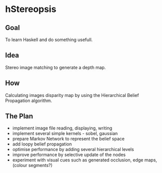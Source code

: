 hStereopsis
===========

Goal
----
To learn Haskell and do something usefull.

Idea
----
Stereo image matching to generate a depth map. 

How
---
Calculating images disparity map by using the Hierarchical Belief Propagation algorithm.

The Plan
--------
* implement image file reading, displaying, writing
* implement several simple kernels - sobel, gaussian
* prepare Markov Network to represent the belief space
* add loopy belief propagation
* optimise performance by adding several hierarchical levels
* improve performance by selective update of the nodes
* experiment with visual cues such as generated occlusion, edge maps, (colour segments?)

